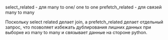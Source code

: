
select_related - для many to one/ one to one
prefetch_related - для связей many to many 


Поскольку select related делает join, а prefetch_related делает отдельный запрос, что позволяет избежать дублирования лишних данных при выборке из many to many и связывает данные на стороне python.